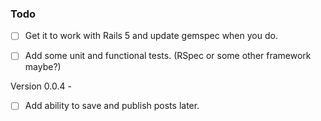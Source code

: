 ### Todo

- [ ] Get it to work with Rails 5 and update gemspec when you do.
- [ ] Add some unit and functional tests. (RSpec or some other framework maybe?)


Version 0.0.4 - 
- [ ] Add ability to save and publish posts later.
